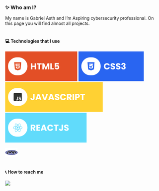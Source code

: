 ### ✨ Who am I?
My name is Gabriel Asth and I’m Aspiring cybersecurity professional. On this page you will find almost all projects.

#

#### 💻 Technologies that I use
![HTML5](./assets/html.svg) ![CSS3](./assets/css.svg) ![JavaScript](./assets/javascript.svg) ![React](./assets/react.svg)
<div style="display: inline_block">
	<img align="center" alt="PHP" height="30" width="40" src="https://raw.githubusercontent.com/devicons/devicon/master/icons/php/php-original.svg">
</div>

#

#### 📞 How to reach me

<div style="display: inline_block">
	<a href="https://www.linkedin.com/in/gabriel-bussinger/" target="_blank"><img src="https://img.shields.io/badge/-LinkedIn-%230077B5?style=for-the-badge&logo=linkedin&logoColor=white"></a> 
</div>
